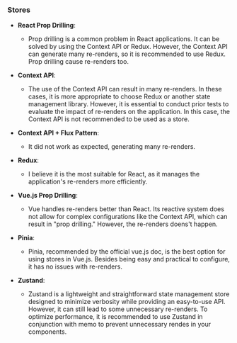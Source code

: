 ### Stores

- **React Prop Drilling**:

  - Prop drilling is a common problem in React applications. It can be solved by using the Context API or Redux. However, the Context API can generate many re-renders, so it is recommended to use Redux. Prop drilling cause re-renders too.

- **Context API**:

  - The use of the Context API can result in many re-renders. In these cases, it is more appropriate to choose Redux or another state management library. However, it is essential to conduct prior tests to evaluate the impact of re-renders on the application. In this case, the Context API is not recommended to be used as a store.

- **Context API + Flux Pattern**:

  - It did not work as expected, generating many re-renders.

- **Redux**:

  - I believe it is the most suitable for React, as it manages the application's re-renders more efficiently.

- **Vue.js Prop Drilling**:

  - Vue handles re-renders better than React. Its reactive system does not allow for complex configurations like the Context API, which can result in "prop drilling." However, the re-renders doens't happen.

- **Pinia**:

  - Pinia, recommended by the official vue.js doc, is the best option for using stores in Vue.js. Besides being easy and practical to configure, it has no issues with re-renders.

- **Zustand**:
  - Zustand is a lightweight and straightforward state management store designed to minimize verbosity while providing an easy-to-use API. However, it can still lead to some unnecessary re-renders. To optimize performance, it is recommended to use Zustand in conjunction with memo to prevent unnecessary rendes in your components.
